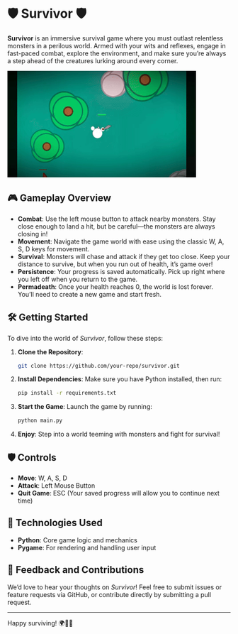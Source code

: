 # 🛡️ Survivor 🛡️

**Survivor** is an immersive survival game where you must outlast relentless monsters in a perilous world. Armed with your wits and reflexes, engage in fast-paced combat, explore the environment, and make sure you’re always a step ahead of the creatures lurking around every corner. 

![HolidRoute Demo](demo.gif)

## 🎮 Gameplay Overview

- **Combat**: Use the left mouse button to attack nearby monsters. Stay close enough to land a hit, but be careful—the monsters are always closing in!
- **Movement**: Navigate the game world with ease using the classic W, A, S, D keys for movement.
- **Survival**: Monsters will chase and attack if they get too close. Keep your distance to survive, but when you run out of health, it’s game over!
- **Persistence**: Your progress is saved automatically. Pick up right where you left off when you return to the game.
- **Permadeath**: Once your health reaches 0, the world is lost forever. You’ll need to create a new game and start fresh.

## 🛠️ Getting Started

To dive into the world of *Survivor*, follow these steps:

1. **Clone the Repository**:
   ```bash
   git clone https://github.com/your-repo/survivor.git
   ```

2. **Install Dependencies**:
   Make sure you have Python installed, then run:
   ```bash
   pip install -r requirements.txt
   ```

3. **Start the Game**:
   Launch the game by running:
   ```bash
   python main.py
   ```

4. **Enjoy**:
   Step into a world teeming with monsters and fight for survival!
  
## 🛡️ Controls

- **Move**: W, A, S, D
- **Attack**: Left Mouse Button
- **Quit Game**: ESC (Your saved progress will allow you to continue next time)
  
## 🧰 Technologies Used

- **Python**: Core game logic and mechanics
- **Pygame**: For rendering and handling user input

## 💬 Feedback and Contributions

We’d love to hear your thoughts on *Survivor*! Feel free to submit issues or feature requests via GitHub, or contribute directly by submitting a pull request.

---

Happy surviving! 🌍🧟‍♂️

